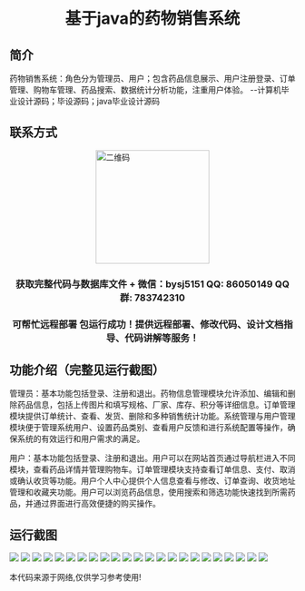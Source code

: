 <p><h1 align="center">基于java的药物销售系统</h1></p>

## 简介
药物销售系统：角色分为管理员、用户；包含药品信息展示、用户注册登录、订单管理、购物车管理、药品搜索、数据统计分析功能，注重用户体验。    --计算机毕业设计源码；毕设源码；java毕业设计源码


## 联系方式
<img src="https://bs-1329754181.cos.ap-shanghai.myqcloud.com/wx.jpg" alt="二维码" style="display: block; margin: 0 auto;" width="200px">
<p><h3 align="center">获取完整代码与数据库文件 + 微信：bysj5151 QQ: 86050149 QQ群: 783742310</h3></p>
<p><h3 align="center">可帮忙远程部署 包运行成功！提供远程部署、修改代码、设计文档指导、代码讲解等服务！</h3></p>

## 功能介绍（完整见运行截图）
管理员：基本功能包括登录、注册和退出。药物信息管理模块允许添加、编辑和删除药品信息，包括上传图片和填写规格、厂家、库存、积分等详细信息。订单管理模块提供订单统计、查看、发货、删除和多种销售统计功能。系统管理与用户管理模块便于管理系统用户、设置药品类别、查看用户反馈和进行系统配置等操作，确保系统的有效运行和用户需求的满足。

用户：基本功能包括登录、注册和退出。用户可以在网站首页通过导航栏进入不同模块，查看药品详情并管理购物车。订单管理模块支持查看订单信息、支付、取消或确认收货等功能。用户个人中心提供个人信息查看与修改、订单查询、收货地址管理和收藏夹功能。用户可以浏览药品信息，使用搜索和筛选功能快速找到所需药品，并通过界面进行高效便捷的购买操作。


## 运行截图
![](https://bs-1329754181.cos.ap-shanghai.myqcloud.com/ssm/JavaDrugSalesSystem/img/001.jpg)
![](https://bs-1329754181.cos.ap-shanghai.myqcloud.com/ssm/JavaDrugSalesSystem/img/002.jpg)
![](https://bs-1329754181.cos.ap-shanghai.myqcloud.com/ssm/JavaDrugSalesSystem/img/003.jpg)
![](https://bs-1329754181.cos.ap-shanghai.myqcloud.com/ssm/JavaDrugSalesSystem/img/004.jpg)
![](https://bs-1329754181.cos.ap-shanghai.myqcloud.com/ssm/JavaDrugSalesSystem/img/005.jpg)
![](https://bs-1329754181.cos.ap-shanghai.myqcloud.com/ssm/JavaDrugSalesSystem/img/006.jpg)
![](https://bs-1329754181.cos.ap-shanghai.myqcloud.com/ssm/JavaDrugSalesSystem/img/007.jpg)
![](https://bs-1329754181.cos.ap-shanghai.myqcloud.com/ssm/JavaDrugSalesSystem/img/008.jpg)
![](https://bs-1329754181.cos.ap-shanghai.myqcloud.com/ssm/JavaDrugSalesSystem/img/009.jpg)
![](https://bs-1329754181.cos.ap-shanghai.myqcloud.com/ssm/JavaDrugSalesSystem/img/010.jpg)
![](https://bs-1329754181.cos.ap-shanghai.myqcloud.com/ssm/JavaDrugSalesSystem/img/011.jpg)
![](https://bs-1329754181.cos.ap-shanghai.myqcloud.com/ssm/JavaDrugSalesSystem/img/012.jpg)
![](https://bs-1329754181.cos.ap-shanghai.myqcloud.com/ssm/JavaDrugSalesSystem/img/013.jpg)
![](https://bs-1329754181.cos.ap-shanghai.myqcloud.com/ssm/JavaDrugSalesSystem/img/014.jpg)
![](https://bs-1329754181.cos.ap-shanghai.myqcloud.com/ssm/JavaDrugSalesSystem/img/015.jpg)
![](https://bs-1329754181.cos.ap-shanghai.myqcloud.com/ssm/JavaDrugSalesSystem/img/016.jpg)
![](https://bs-1329754181.cos.ap-shanghai.myqcloud.com/ssm/JavaDrugSalesSystem/img/017.jpg)
![](https://bs-1329754181.cos.ap-shanghai.myqcloud.com/ssm/JavaDrugSalesSystem/img/018.jpg)
![](https://bs-1329754181.cos.ap-shanghai.myqcloud.com/ssm/JavaDrugSalesSystem/img/019.jpg)
![](https://bs-1329754181.cos.ap-shanghai.myqcloud.com/ssm/JavaDrugSalesSystem/img/020.jpg)
![](https://bs-1329754181.cos.ap-shanghai.myqcloud.com/ssm/JavaDrugSalesSystem/img/021.jpg)
![](https://bs-1329754181.cos.ap-shanghai.myqcloud.com/ssm/JavaDrugSalesSystem/img/022.jpg)
![](https://bs-1329754181.cos.ap-shanghai.myqcloud.com/ssm/JavaDrugSalesSystem/img/023.jpg)

<p>本代码来源于网络,仅供学习参考使用!</p>
